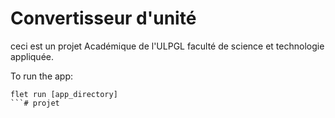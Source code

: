 # Convertisseur d'unité

ceci est un projet Académique de l'ULPGL faculté de science et technologie appliquée.

To run the app:

```
flet run [app_directory]
```# projet
